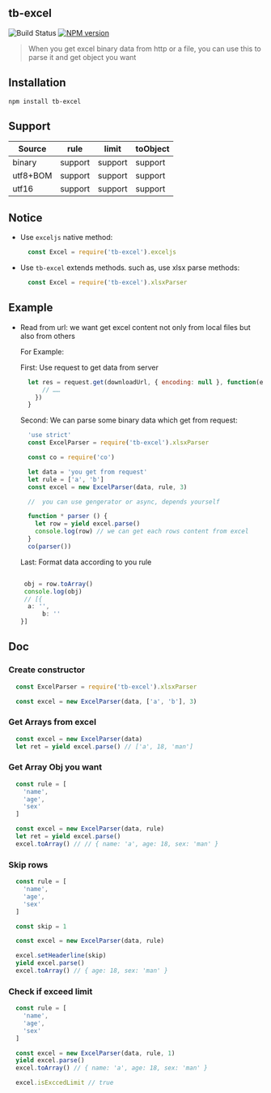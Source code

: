 ## tb-excel

![Build Status](https://travis-ci.org/richardwei195/tb-excel.svg?branch=master)
[![NPM version](https://img.shields.io/npm/v/tb-excel.svg)](https://www.npmjs.com/package/tb-excel])

> When you get excel binary data from http or a file, you can use this to parse it and get  object you want

## Installation

```shell
npm install tb-excel
```
## Support 
| Source |   rule | limit | toObject |
| ----- | ------- | -------- | --------- |
| binary   | support | support  | support   |
| utf8+BOM | support | support  | support   |
| utf16    | support | support  | support   |


## Notice

- Use `exceljs` native method:

  ```javascript
    const Excel = require('tb-excel').exceljs
  ```
- Use `tb-excel` extends methods. such as, use xlsx parse methods:

  ```javascript
    const Excel = require('tb-excel').xlsxParser
  ```

## Example

- Read from url: we want get excel content not only from local files but also from others

  For Example: 

  First: Use request to get data from server

    ```javascript
      let res = request.get(downloadUrl, { encoding: null }, function(error, response, body) {
          // ……
        })
      }
    ```

  Second: We can parse some binary data which get from request: 

    ```javascript
      'use strict'
      const ExcelParser = require('tb-excel').xlsxParser

      const co = require('co')

      let data = 'you get from request'
      let rule = ['a', 'b']
      const excel = new ExcelParser(data, rule, 3)

      //  you can use gengerator or async, depends yourself

      function * parser () {
        let row = yield excel.parse()
        console.log(row) // we can get each rows content from excel
      }
      co(parser())
    ```
  Last: Format data according to you rule

    ```javascript
    
     obj = row.toArray()
     console.log(obj)
     // [{
	  a: '',
          b: ''
	}]

    ```

## Doc

### Create constructor

```javascript
  const ExcelParser = require('tb-excel').xlsxParser

  const excel = new ExcelParser(data, ['a', 'b'], 3)
```

### Get Arrays from excel

```javascript
  const excel = new ExcelParser(data)
  let ret = yield excel.parse() // ['a', 18, 'man']
```

### Get Array Obj you want

```javascript
  const rule = [
    'name',
    'age',
    'sex'
  ]

  const excel = new ExcelParser(data, rule)
  let ret = yield excel.parse()
  excel.toArray() // // { name: 'a', age: 18, sex: 'man' }
```

### Skip rows

```javascript
  const rule = [
    'name',
    'age',
    'sex'
  ]

  const skip = 1

  const excel = new ExcelParser(data, rule)

  excel.setHeaderline(skip)
  yield excel.parse()
  excel.toArray() // { age: 18, sex: 'man' }
```

### Check if exceed limit

```javascript
  const rule = [
    'name',
    'age',
    'sex'
  ]

  const excel = new ExcelParser(data, rule, 1)
  yield excel.parse()
  excel.toArray() // { name: 'a', age: 18, sex: 'man' }

  excel.isExccedLimit // true
```
